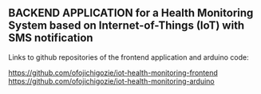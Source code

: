 ## BACKEND APPLICATION for a Health Monitoring System based on Internet-of-Things (IoT) with SMS notification

Links to github repositories of the frontend application and arduino code:

https://github.com/ofojichigozie/iot-health-monitoring-frontend<br>
https://github.com/ofojichigozie/iot-health-monitoring-arduino